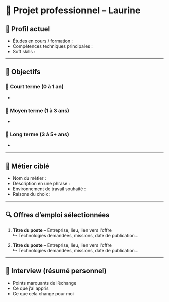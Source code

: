 # 💼 Projet professionnel – Laurine

## 👤 Profil actuel
- Études en cours / formation :
- Compétences techniques principales :
- Soft skills :

---

## 🎯 Objectifs

### 🔹 Court terme (0 à 1 an)
- 

### 🔹 Moyen terme (1 à 3 ans)
- 

### 🔹 Long terme (3 à 5+ ans)
- 

---

## 💼 Métier ciblé
- Nom du métier :
- Description en une phrase :
- Environnement de travail souhaité :
- Raisons du choix :

---

## 🔍 Offres d’emploi sélectionnées
1. **Titre du poste** – Entreprise, lieu, lien vers l'offre  
   ↳ Technologies demandées, missions, date de publication...

2. **Titre du poste** – Entreprise, lieu, lien vers l'offre  
   ↳ Technologies demandées, missions, date de publication...

---

## 🧠 Interview (résumé personnel)
- Points marquants de l’échange
- Ce que j’ai appris
- Ce que cela change pour moi
